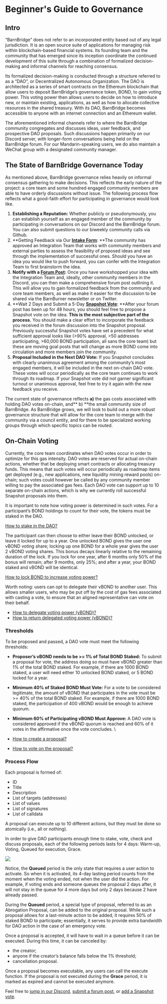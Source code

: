 # Beginner's Guide to Governance

## Intro

“BarnBridge” does not refer to an incorporated entity based out of any legal jurisdiction. It is an open source suite of applications for managing risk within blockchain-based financial systems. Its founding team and the community that has emerged since its inception coordinate the continued development of this suite through a combination of formalized decision-making and informal channels for reaching consensus. 

Its formalized decision-making is conducted through a structure referred to as a “DAO”, or Decentralized Autonomous Organization. The DAO is architected as a series of smart contracts on the Ethereum blockchain that allow users to deposit BarnBridge’s governance token, BOND, to gain voting power. This voting power then allows users to decide on how to introduce new, or maintain existing, applications, as well as how to allocate collective resources in the shared treasury. With its DAO, BarnBridge becomes accessible to anyone with an internet connection and an Ethereum wallet.

The aforementioned informal channels refer to where the BarnBridge community congregates and discusses ideas, user feedback, and prospective DAO proposals. Such discussions happen primarily on our Discord server, with longer-form conversations being held on the BarnBridge forum. For our Mandarin-speaking users, we do also maintain a WeChat group with a designated community manager.

## The State of BarnBridge Governance Today

As mentioned above, BarnBridge governance relies heavily on informal consensus gathering to make decisions. This reflects the early nature of the project: a core team and some hundred engaged community members are able to have orderly discussions without issue. The following process flow reflects what a good-faith effort for participating in governance would look like.

1. **Establishing a Reputation:** Whether publicly or pseudonymously, you can establish yourself as an engaged member of the community by participating in conversations on our Discord and the BarnBridge forum. You can also submit questions to our biweekly community calls via Github. 
2. **Getting Feedback via Our **[**Intake Form**](https://docs.google.com/forms/d/e/1FAIpQLSftA8dem1TfkzT4rK71pHzTNXxYJwX-BMITLcOoP_WQF8fteQ/viewform)**: **The community has approved an Integration Team that works with community members and external parties to assess the feasibility of proposed ideas and see through the implementation of successful ones. Should you have an idea you would like to push forward, you can confer with the Integration Team to first brainstorm the idea. 
3. **Notify with a **[**Forum Post**](https://forum.barnbridge.com)**:** Once you have workshopped your idea with the Integration Team and, ideally, other community members in the Discord, you can then make a comprehensive forum post outlining it. This will allow you to gain formalized feedback from the community and core team members, as well as make it easier for the discussion to be shared via the BarnBurner newsletter or on Twitter.
4. **Wait 2 Days and Submit a 5-Day **[**Snapshot Vote**](https://signal.barnbridge.com/#/)**: **After your forum post has been up for 48 hours, you should feel free to propose a Snapshot vote on the idea. **This is the most subjective part of the process.** You should make a clear effort to incorporate the feedback you received in the forum discussion into the Snapshot proposal. Previously successful Snapshot votes have set a precedent for what sufficient approval looks like (>90% approval, >50 addresses participating, >60,000 BOND participation, all sans the core team) but these are moving goal posts that will change as more BOND come into circulation and more members join the community. 
5. **Proposal Included in the Next DAO Vote:** If you Snapshot concludes with clearly unanimous agreement among the community’s most engaged members, it will be included in the next on-chain DAO vote. These votes will occur periodically as the core team continues to work through its roadmap. If your Snapshot vote did not garner significant turnout or unanimous approval, feel free to try it again with the new feedback you receive.

The current state of governance reflects **a)** the gas costs associated with holding DAO votes on-chain, and** b) **the small community size of BarnBridge. As BarnBridge grows, we will look to build out a more robust governance structure that will allow for the core team to merge with the community via a council entity, and for there to be specialized working groups through which specific topics can be routed. 

## On-Chain Voting

Currently, the core team coordinates when DAO votes occur in order to optimize for this gas intensity. DAO votes are reserved for actual on-chain actions, whether that be deploying smart contracts or allocating treasury funds. This means that such votes will occur periodically as roadmap items get deployed (e.g., new applications, new liquidity mining reward pools) on-chain; such votes could however be called by any community member willing to pay the associated gas fees. Each DAO vote can support up to 10 separate on-chain actions, which is why we currently roll successful Snapshot proposals into them. 

It is important to note how voting power is determined in such votes. For a participant’s BOND holdings to count for their vote, the tokens must be staked in the DAO. 

[How to stake in the DAO?](https://docs.barnbridge.com/how-to-guides/barnbridge-dao/how-to-obtain-voting-power-on-the-dao)

The participant can then choose to either leave their BOND unlocked, or leave it locked for up to a year. One unlocked BOND gives the user one vBOND voting share; locking up one BOND for a whole year gives the user 2 vBOND voting shares. This bonus decays linearly relative to the remaining duration of the lock. If you lock for one year, after 6 months only 50% of the bonus will remain; after 9 months, only 25%; and after a year, your BOND staked and vBOND will be identical.

[How to lock BOND to increase voting power?](https://docs.barnbridge.com/how-to-guides/barnbridge-dao/how-to-lock-bond-to-increase-voting-power)

Worth noting: users can opt to delegate their vBOND to another user. This allows smaller users, who may be put off by the cost of gas fees associated with casting a vote, to ensure that an aligned representative can vote on their behalf. 

* [How to delegate voting power (vBOND)?](https://docs.barnbridge.com/how-to-guides/barnbridge-dao/how-to-delegate-voting-power)
* [How to return delegated voting power (vBOND)?](https://docs.barnbridge.com/how-to-guides/barnbridge-dao/how-to-return-delegated-voting-power)

### Thresholds

To be proposed and passed, a DAO vote must meet the following thresholds:

* **Proposer’s vBOND needs to be >= 1% of Total BOND Staked:** To submit a proposal for vote, the address doing so must have vBOND greater than 1% of the total BOND staked. For example, if there are 1000 BOND staked, a user will need either 10 unlocked BOND staked, or 5 BOND locked for a year. 
* **Minimum 40% of Staked BOND Must Vote:** For a vote to be considered legitimate, the amount of vBOND that participates in the vote must be >= 40% of the total BOND staked. For example, if there are 1000 BOND staked, the participation of 400 vBOND would be enough to achieve quorum. 
* **Minimum 60% of Participating vBOND Must Approve:** A DAO vote is considered approved if the vBOND quorum is reached and 60% of it votes in the affirmative once the vote concludes. \

* [How to create a proposal?](https://docs.barnbridge.com/how-to-guides/barnbridge-dao/how-to-create-a-proposal)
* [How to vote on the proposal?](https://docs.barnbridge.com/how-to-guides/barnbridge-dao/how-to-vote-on-the-proposal)

### Process Flow

Each proposal is formed of:

* ID
* Title
* Description
* List of targets (addresses)
* List of values
* List of signatures
* List of calldata

A proposal can execute up to 10 different actions, but they must be done so atomically (i.e., all or nothing).

In order to give DAO participants enough time to stake, vote, check and discuss proposals, each of the following periods lasts for 4 days: Warm-up, Voting, Queued for execution, Grace.

![](https://lh3.googleusercontent.com/VcxgxKHBcm_Dr6pS6z50X5fUx1\_utFgQbuB1ygXeU4fLp4MhW6CRAd4pgJ9RtuKw\_3xFeeEHjxSLh-BhROhDBy5wKhRSShNjVyKazttK1WYPNR2Gv5wlG-pGk2kFUKCIEzhzux3\_)

Notice, the **Queued** period is the only state that requires a user action to activate. So when it is activated, its 4-day lasting period counts from the moment when the voting ended, not when the user did the action. For example, if voting ends and someone queues the proposal 2 days after, it will not stay in the queue for 4 more days but only 2 days because 2 have already passed.

During the **Queued** period, a special type of proposal, referred to as an Abrogation Proposal, can be added to the original proposal. While such a proposal allows for a last-minute action to be added, it requires 50% of staked BOND to participate; essentially, it serves to provide extra bandwidth for DAO action in the case of an emergency vote.

Once a proposal is accepted, it will have to wait in a queue before it can be executed. During this time, it can be canceled by:

* the creator;
* anyone if the creator’s balance falls below the 1% threshold;
* cancellation proposal.

Once a proposal becomes executable, any users can call the execute function. If the proposal is not executed during the **Grace** period, it is marked as expired and cannot be executed anymore.

Feel free to [jump in our Discord](https://discord.gg/DcUJvqnT), [submit a forum post](https://forum.barnbridge.com), or [add a Snapshot vote](https://signal.barnbridge.com/#/).
